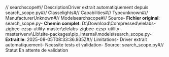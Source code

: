// searchscope#// DescriptionDriver extrait automatiquement depuis search_scope.py#// Classelights#// Capabilities#// Typeunknown#// ManufacturerUnknown#// Modelsearchscope#// Source- **Fichier original**: search_scope.py- **Chemin complet**: D:\Download\Compressed\elelabs-zigbee-ezsp-utility-master\elelabs-zigbee-ezsp-utility-master\venv\Lib\site-packages\pip\_internal\models\search_scope.py- **Extrait le**: 2025-08-05T08:33:36.935Z#// Limitations- Driver extrait automatiquement- Ncessite tests et validation- Source: search_scope.py#// Statut En attente de validation
